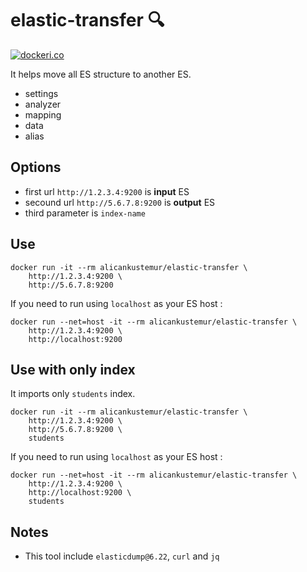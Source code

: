 elastic-transfer 🔍
==================

[![dockeri.co](https://dockeri.co/image/alicankustemur/elastic-transfer)](https://hub.docker.com/r/alicankustemur/elastic-transfer)

It helps move all ES structure to another ES.
- settings
- analyzer
- mapping
- data
- alias

## Options

- first url `http://1.2.3.4:9200` is **input** ES
- secound url `http://5.6.7.8:9200` is **output** ES
- third parameter is `index-name`

## Use

```docker
docker run -it --rm alicankustemur/elastic-transfer \
    http://1.2.3.4:9200 \
    http://5.6.7.8:9200
```

If you need to run using `localhost` as your ES host :

```docker
docker run --net=host -it --rm alicankustemur/elastic-transfer \
    http://1.2.3.4:9200 \
    http://localhost:9200
```

## Use with only index

It imports only `students` index.

```docker
docker run -it --rm alicankustemur/elastic-transfer \
    http://1.2.3.4:9200 \
    http://5.6.7.8:9200 \
    students
```

If you need to run using `localhost` as your ES host :

```docker
docker run --net=host -it --rm alicankustemur/elastic-transfer \
    http://1.2.3.4:9200 \
    http://localhost:9200 \
    students
```

## Notes
- This tool include `elasticdump@6.22`, `curl` and `jq`
